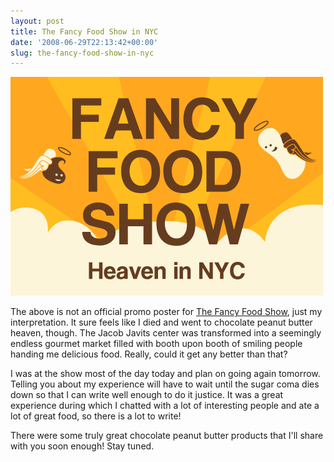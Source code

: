 ```yaml
---
layout: post
title: The Fancy Food Show in NYC
date: '2008-06-29T22:13:42+00:00'
slug: the-fancy-food-show-in-nyc
---
```

<img src='images/uploads/2008/06/fancy.gif' alt='Fancy Food Show' class="yellowborder" />

The above is not an official promo poster for <a href="http://www.specialtyfood.com/do/fancyFoodShow/LocationsAndDates">The Fancy Food Show</a>, just my interpretation. It sure feels like I died and went to chocolate peanut butter heaven, though. The Jacob Javits center was transformed into a seemingly endless gourmet market filled with booth upon booth of smiling people handing me delicious food. Really, could it get any better than that? 

I was at the show most of the day today and plan on going again tomorrow. Telling you about my experience will have to wait until the sugar coma dies down so that I can write well enough to do it justice. It was a great experience during which I chatted with a lot of interesting people and ate a lot of great food, so there is a lot to write! 

There were some truly great chocolate peanut butter products that I'll share with you soon enough! Stay tuned.
